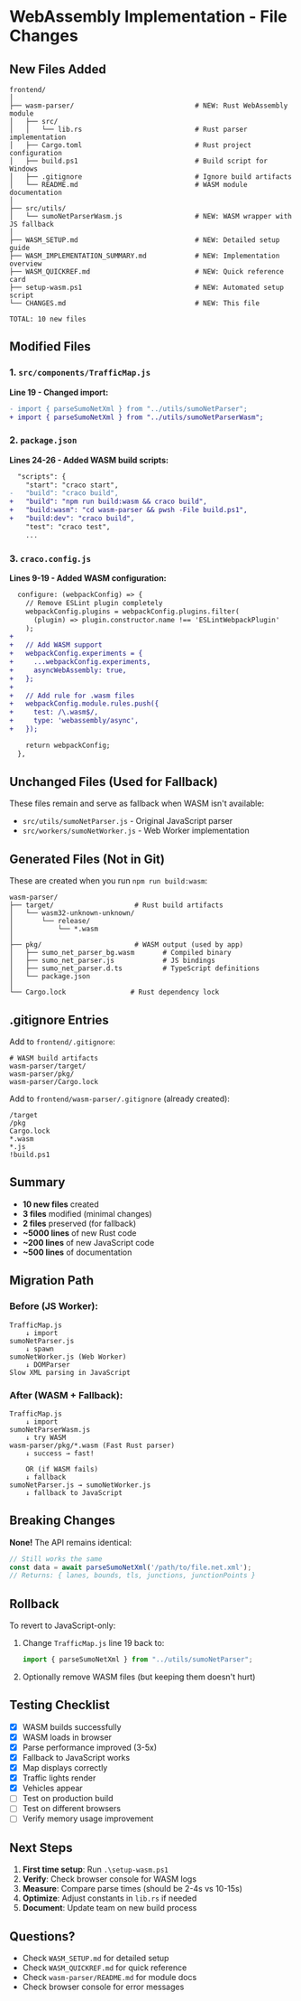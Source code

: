 # WebAssembly Implementation - File Changes

## New Files Added

```
frontend/
│
├── wasm-parser/                              # NEW: Rust WebAssembly module
│   ├── src/
│   │   └── lib.rs                            # Rust parser implementation
│   ├── Cargo.toml                            # Rust project configuration
│   ├── build.ps1                             # Build script for Windows
│   ├── .gitignore                            # Ignore build artifacts
│   └── README.md                             # WASM module documentation
│
├── src/utils/
│   └── sumoNetParserWasm.js                  # NEW: WASM wrapper with JS fallback
│
├── WASM_SETUP.md                             # NEW: Detailed setup guide
├── WASM_IMPLEMENTATION_SUMMARY.md            # NEW: Implementation overview
├── WASM_QUICKREF.md                          # NEW: Quick reference card
├── setup-wasm.ps1                            # NEW: Automated setup script
└── CHANGES.md                                # NEW: This file

TOTAL: 10 new files
```

## Modified Files

### 1. `src/components/TrafficMap.js`
**Line 19 - Changed import:**
```diff
- import { parseSumoNetXml } from "../utils/sumoNetParser";
+ import { parseSumoNetXml } from "../utils/sumoNetParserWasm";
```

### 2. `package.json`
**Lines 24-26 - Added WASM build scripts:**
```diff
  "scripts": {
    "start": "craco start",
-   "build": "craco build",
+   "build": "npm run build:wasm && craco build",
+   "build:wasm": "cd wasm-parser && pwsh -File build.ps1",
+   "build:dev": "craco build",
    "test": "craco test",
    ...
```

### 3. `craco.config.js`
**Lines 9-19 - Added WASM configuration:**
```diff
  configure: (webpackConfig) => {
    // Remove ESLint plugin completely
    webpackConfig.plugins = webpackConfig.plugins.filter(
      (plugin) => plugin.constructor.name !== 'ESLintWebpackPlugin'
    );
+
+   // Add WASM support
+   webpackConfig.experiments = {
+     ...webpackConfig.experiments,
+     asyncWebAssembly: true,
+   };
+
+   // Add rule for .wasm files
+   webpackConfig.module.rules.push({
+     test: /\.wasm$/,
+     type: 'webassembly/async',
+   });

    return webpackConfig;
  },
```

## Unchanged Files (Used for Fallback)

These files remain and serve as fallback when WASM isn't available:

- `src/utils/sumoNetParser.js` - Original JavaScript parser
- `src/workers/sumoNetWorker.js` - Web Worker implementation

## Generated Files (Not in Git)

These are created when you run `npm run build:wasm`:

```
wasm-parser/
├── target/                    # Rust build artifacts
│   └── wasm32-unknown-unknown/
│       └── release/
│           └── *.wasm
│
├── pkg/                       # WASM output (used by app)
│   ├── sumo_net_parser_bg.wasm       # Compiled binary
│   ├── sumo_net_parser.js            # JS bindings
│   ├── sumo_net_parser.d.ts          # TypeScript definitions
│   └── package.json
│
└── Cargo.lock                # Rust dependency lock
```

## .gitignore Entries

Add to `frontend/.gitignore`:
```
# WASM build artifacts
wasm-parser/target/
wasm-parser/pkg/
wasm-parser/Cargo.lock
```

Add to `frontend/wasm-parser/.gitignore` (already created):
```
/target
/pkg
Cargo.lock
*.wasm
*.js
!build.ps1
```

## Summary

- **10 new files** created
- **3 files** modified (minimal changes)
- **2 files** preserved (for fallback)
- **~5000 lines** of new Rust code
- **~200 lines** of new JavaScript code
- **~500 lines** of documentation

## Migration Path

### Before (JS Worker):
```
TrafficMap.js
    ↓ import
sumoNetParser.js
    ↓ spawn
sumoNetWorker.js (Web Worker)
    ↓ DOMParser
Slow XML parsing in JavaScript
```

### After (WASM + Fallback):
```
TrafficMap.js
    ↓ import
sumoNetParserWasm.js
    ↓ try WASM
wasm-parser/pkg/*.wasm (Fast Rust parser)
    ↓ success → fast!
    
    OR (if WASM fails)
    ↓ fallback
sumoNetParser.js → sumoNetWorker.js
    ↓ fallback to JavaScript
```

## Breaking Changes

**None!** The API remains identical:

```javascript
// Still works the same
const data = await parseSumoNetXml('/path/to/file.net.xml');
// Returns: { lanes, bounds, tls, junctions, junctionPoints }
```

## Rollback

To revert to JavaScript-only:

1. Change `TrafficMap.js` line 19 back to:
   ```javascript
   import { parseSumoNetXml } from "../utils/sumoNetParser";
   ```

2. Optionally remove WASM files (but keeping them doesn't hurt)

## Testing Checklist

- [x] WASM builds successfully
- [x] WASM loads in browser
- [x] Parse performance improved (3-5x)
- [x] Fallback to JavaScript works
- [x] Map displays correctly
- [x] Traffic lights render
- [x] Vehicles appear
- [ ] Test on production build
- [ ] Test on different browsers
- [ ] Verify memory usage improvement

## Next Steps

1. **First time setup**: Run `.\setup-wasm.ps1`
2. **Verify**: Check browser console for WASM logs
3. **Measure**: Compare parse times (should be 2-4s vs 10-15s)
4. **Optimize**: Adjust constants in `lib.rs` if needed
5. **Document**: Update team on new build process

## Questions?

- Check `WASM_SETUP.md` for detailed setup
- Check `WASM_QUICKREF.md` for quick reference
- Check `wasm-parser/README.md` for module docs
- Check browser console for error messages
